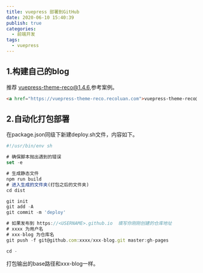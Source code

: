 ```yaml
---
title: vuepress 部署到GitHub
date: 2020-06-10 15:40:39
publish: true
categories:
  - 前端开发
tags:
  - vuepress
---
```


## 1.构建自己的blog
推荐 vuepress-theme-reco@1.4.6,参考案例。
```html
<a href="https://vuepress-theme-reco.recoluan.com">vuepress-theme-reco@1.4.6</a>
```
## 2.自动化打包部署
在package.json同级下新建deploy.sh文件，内容如下。
```javascript
#!/usr/bin/env sh

# 确保脚本抛出遇到的错误
set -e

# 生成静态文件
npm run build
# 进入生成的文件夹(打包之后的文件夹)
cd dist

git init
git add -A
git commit -m 'deploy'

# 如果发布到 https://<USERNAME>.github.io  填写你刚刚创建的仓库地址
# xxxx 为用户名
# xxx-blog 为仓库名
git push -f git@github.com:xxxx/xxx-blog.git master:gh-pages

cd -
```
打包输出的base路径和xxx-blog一样。
